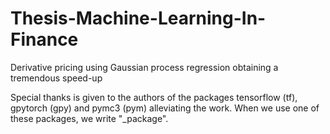 # Thesis-Machine-Learning-In-Finance

Derivative pricing using Gaussian process regression obtaining a tremendous speed-up

Special thanks is given to the authors of the packages tensorflow (tf), gpytorch (gpy) and pymc3 (pym) alleviating the work. When we use one of these
packages, we write "_package". 
